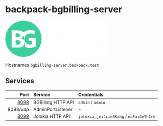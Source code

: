 # backpack-bgbilling-server

![BGBilling](../../../doc/assets/logos/bgbilling.png)

Hostnames `bgbilling-server.backpack.test`

## Services

| Port | Service | Credentials
| ---: | :------ | :----------
| [8098](http://bgbilling-server.backpack.test:8098) | BGBilling HTTP API | `admin` / `admin`
| 8098/udp | AdminPortListener | -
| [8099](http://bgbilling-server.backpack.test:8099) | Jolokia HTTP API | `jolokia_jei4cie5Kahg` / `eaFai4eTh1re`
